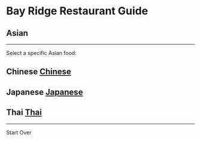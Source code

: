 # Bay Ridge Restaurant Guide
## Asian
---
Select a specific Asian food:
## Chinese [Chinese](../chinese.md)
## Japanese [Japanese](../japanese.md)
## Thai [Thai](../thai.md)
---
Start Over
